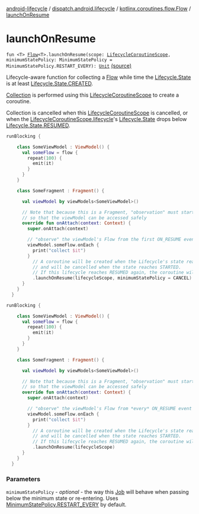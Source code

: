 [android-lifecycle](../../index.md) / [dispatch.android.lifecycle](../index.md) / [kotlinx.coroutines.flow.Flow](index.md) / [launchOnResume](./launch-on-resume.md)

# launchOnResume

`fun <T> `[`Flow`](https://kotlin.github.io/kotlinx.coroutines/kotlinx-coroutines-core/kotlinx.coroutines.flow/-flow/index.html)`<T>.launchOnResume(scope: `[`LifecycleCoroutineScope`](../-lifecycle-coroutine-scope/index.md)`, minimumStatePolicy: MinimumStatePolicy = MinimumStatePolicy.RESTART_EVERY): `[`Unit`](https://kotlinlang.org/api/latest/jvm/stdlib/kotlin/-unit/index.html) [(source)](https://github.com/RBusarow/Dispatch/tree/master/android-lifecycle/src/main/java/dispatch/android/lifecycle/FlowExt.kt#L83)

Lifecycle-aware function for collecting a [Flow](https://kotlin.github.io/kotlinx.coroutines/kotlinx-coroutines-core/kotlinx.coroutines.flow/-flow/index.html) while time the [Lifecycle.State](https://developer.android.com/reference/androidx/androidx/lifecycle/Lifecycle/State.html)
is at least [Lifecycle.State.CREATED](https://developer.android.com/reference/androidx/androidx/lifecycle/Lifecycle/State.html#CREATED).

[Collection](https://kotlin.github.io/kotlinx.coroutines/kotlinx-coroutines-core/kotlinx.coroutines.flow/collect.html) is performed using this [LifecycleCoroutineScope](../-lifecycle-coroutine-scope/index.md) to create a coroutine.

Collection is cancelled when this [LifecycleCoroutineScope](../-lifecycle-coroutine-scope/index.md) is cancelled,
or when the [LifecycleCoroutineScope.lifecycle](../-lifecycle-coroutine-scope/lifecycle.md)'s [Lifecycle.State](https://developer.android.com/reference/androidx/androidx/lifecycle/Lifecycle/State.html) drops below [Lifecycle.State.RESUMED](https://developer.android.com/reference/androidx/androidx/lifecycle/Lifecycle/State.html#RESUMED).

``` kotlin
runBlocking {

    class SomeViewModel : ViewModel() {
      val someFlow = flow {
        repeat(100) {
          emit(it)
        }
      }
    }

    class SomeFragment : Fragment() {

      val viewModel by viewModels<SomeViewModel>()

      // Note that because this is a Fragment, "observation" must start after onAttach
      // so that the viewModel can be accessed safely
      override fun onAttach(context: Context) {
        super.onAttach(context)

        // "observe" the viewModel's Flow from the first ON_RESUME event until the first ON_PAUSE event
        viewModel.someFlow.onEach {
          print("collect $it")
        }
          // A coroutine will be created when the Lifecycle's state reaches RESUMED,
          // and will be cancelled when the state reaches STARTED.
          // If this lifecycle reaches RESUMED again, the coroutine will NOT be recreated.
          .launchOnResume(lifecycleScope, minimumStatePolicy = CANCEL)
      }
    }
  }
```

``` kotlin
runBlocking {

    class SomeViewModel : ViewModel() {
      val someFlow = flow {
        repeat(100) {
          emit(it)
        }
      }
    }

    class SomeFragment : Fragment() {

      val viewModel by viewModels<SomeViewModel>()

      // Note that because this is a Fragment, "observation" must start after onAttach
      // so that the viewModel can be accessed safely
      override fun onAttach(context: Context) {
        super.onAttach(context)

        // "observe" the viewModel's Flow from *every* ON_RESUME event until the following ON_PAUSE event
        viewModel.someFlow.onEach {
          print("collect $it")
        }
          // A coroutine will be created when the Lifecycle's state reaches RESUMED,
          // and will be cancelled when the state reaches STARTED.
          // If this lifecycle reaches RESUMED again, the coroutine will be recreated.
          .launchOnResume(lifecycleScope)
      }
    }
  }
```

### Parameters

`minimumStatePolicy` - *optional* - the way this [Job](https://kotlin.github.io/kotlinx.coroutines/kotlinx-coroutines-core/kotlinx.coroutines/-job/index.html) will behave when passing below the minimum
state or re-entering.  Uses [MinimumStatePolicy.RESTART_EVERY](../-lifecycle-coroutine-scope/-minimum-state-policy/-r-e-s-t-a-r-t_-e-v-e-r-y.md) by default.